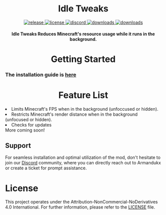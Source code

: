 <h1 align="center">Idle Tweaks</h1>

<div align="center">
    <a href="https://github.com/Armandukx/IdleFPS/releases/latest" target="_blank">
        <img src="https://img.shields.io/github/v/release/Armandukx/IdleFPS?color=informational&include_prereleases&label=release&logo=github&logoColor=white" alt="release">
    </a>
    <a href="./LICENSE" target="_blank">
        <img src="https://img.shields.io/badge/license-CC_BY_NC_ND_4.0-blue" alt="license">
    </a>
    <a href="https://discord.gg/MGrNJqsqZt" target="_blank">
        <img src="https://img.shields.io/discord/1094419852040622150?label=discord&color=informational&logo=Discord&logoColor=FFFFFF" alt="discord">
    </a>
    <a href="https://github.com/Armandukx/IdleFPS/releases" target="_blank">
        <img src="https://img.shields.io/github/downloads/Armandukx/IdleFPS/total?label=downloads&color=informational&logo=GitHub" alt="downloads">
    </a>
   <a href="https://modrinth.com/mod/IdleTweaks/versions" target="_blank">
        <img src="https://img.shields.io/modrinth/dt/IdleTweaks?label=downloads&color=informational&logo=Modrinth" alt="downloads">
    </a>
</div>

<h4 align="center">Idle Tweaks Reduces Minecraft's resource usage while it runs in the background.</h4>

<h1 align="center">Getting Started</h1>

### The installation guide is [here](https://github.com/Armandukx/IdleFPS/wiki)
<h1 align="center">Feature List</h1>
<li>Limits Minecraft's FPS when in the background (unfoccused or hidden).</li>
<li>Restricts Minecraft's render distance when in the background (unfocused or hidden).</li>
<li>Checks for updates</li>
More coming soon!

## Support

For seamless installation and optimal utilization of the mod, don't hesitate to join our [Discord](https://discord.gg/MGrNJqsqZt) community, where you can directly reach out to Armandukx or create a ticket for prompt assistance.

# License

This project operates under the Attribution-NonCommercial-NoDerivatives 4.0 International. For further information, please refer to the [LICENSE](COPYING) file.
